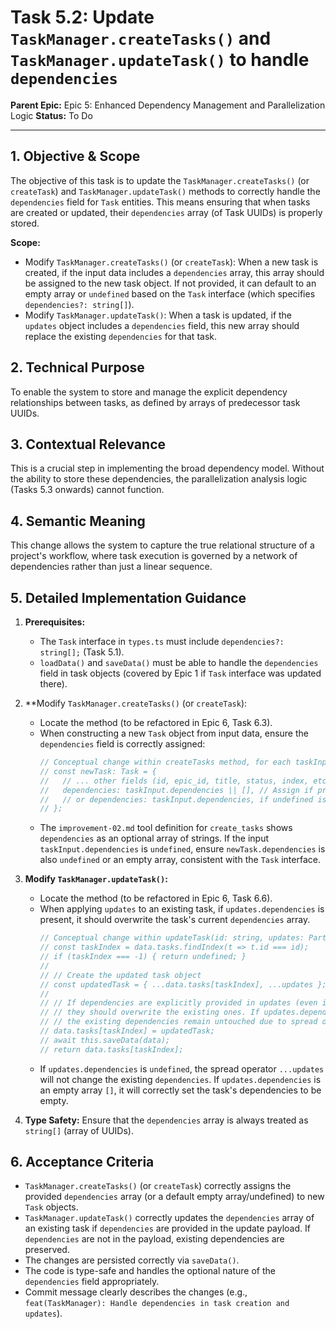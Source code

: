 # Task 5.2: Update `TaskManager.createTasks()` and `TaskManager.updateTask()` to handle `dependencies`

**Parent Epic:** Epic 5: Enhanced Dependency Management and Parallelization Logic
**Status:** To Do

---

## 1. Objective & Scope

The objective of this task is to update the `TaskManager.createTasks()` (or `createTask`) and `TaskManager.updateTask()` methods to correctly handle the `dependencies` field for `Task` entities. This means ensuring that when tasks are created or updated, their `dependencies` array (of Task UUIDs) is properly stored.

**Scope:**

- Modify `TaskManager.createTasks()` (or `createTask`): When a new task is created, if the input data includes a `dependencies` array, this array should be assigned to the new task object. If not provided, it can default to an empty array or `undefined` based on the `Task` interface (which specifies `dependencies?: string[]`).
- Modify `TaskManager.updateTask()`: When a task is updated, if the `updates` object includes a `dependencies` field, this new array should replace the existing `dependencies` for that task.

## 2. Technical Purpose

To enable the system to store and manage the explicit dependency relationships between tasks, as defined by arrays of predecessor task UUIDs.

## 3. Contextual Relevance

This is a crucial step in implementing the broad dependency model. Without the ability to store these dependencies, the parallelization analysis logic (Tasks 5.3 onwards) cannot function.

## 4. Semantic Meaning

This change allows the system to capture the true relational structure of a project's workflow, where task execution is governed by a network of dependencies rather than just a linear sequence.

## 5. Detailed Implementation Guidance

1.  **Prerequisites:**

    - The `Task` interface in `types.ts` must include `dependencies?: string[];` (Task 5.1).
    - `loadData()` and `saveData()` must be able to handle the `dependencies` field in task objects (covered by Epic 1 if `Task` interface was updated there).

2.  \*\*Modify `TaskManager.createTasks()` (or `createTask`):

    - Locate the method (to be refactored in Epic 6, Task 6.3).
    - When constructing a new `Task` object from input data, ensure the `dependencies` field is correctly assigned:
      ```typescript
      // Conceptual change within createTasks method, for each taskInput:
      // const newTask: Task = {
      //   // ... other fields (id, epic_id, title, status, index, etc.)
      //   dependencies: taskInput.dependencies || [], // Assign if provided, else default to empty array
      //   // or dependencies: taskInput.dependencies, if undefined is acceptable and handled by schema
      // };
      ```
    - The `improvement-02.md` tool definition for `create_tasks` shows `dependencies` as an optional array of strings. If the input `taskInput.dependencies` is `undefined`, ensure `newTask.dependencies` is also `undefined` or an empty array, consistent with the `Task` interface.

3.  **Modify `TaskManager.updateTask()`:**

    - Locate the method (to be refactored in Epic 6, Task 6.6).
    - When applying `updates` to an existing task, if `updates.dependencies` is present, it should overwrite the task's current `dependencies` array.
      ```typescript
      // Conceptual change within updateTask(id: string, updates: Partial<Task>): Promise<Task | undefined>
      // const taskIndex = data.tasks.findIndex(t => t.id === id);
      // if (taskIndex === -1) { return undefined; }
      //
      // // Create the updated task object
      // const updatedTask = { ...data.tasks[taskIndex], ...updates };
      //
      // // If dependencies are explicitly provided in updates (even if an empty array),
      // // they should overwrite the existing ones. If updates.dependencies is undefined,
      // // the existing dependencies remain untouched due to spread operator.
      // data.tasks[taskIndex] = updatedTask;
      // await this.saveData(data);
      // return data.tasks[taskIndex];
      ```
    - If `updates.dependencies` is `undefined`, the spread operator `...updates` will not change the existing `dependencies`. If `updates.dependencies` is an empty array `[]`, it will correctly set the task's dependencies to be empty.

4.  **Type Safety:** Ensure that the `dependencies` array is always treated as `string[]` (array of UUIDs).

## 6. Acceptance Criteria

- `TaskManager.createTasks()` (or `createTask`) correctly assigns the provided `dependencies` array (or a default empty array/undefined) to new `Task` objects.
- `TaskManager.updateTask()` correctly updates the `dependencies` array of an existing task if `dependencies` are provided in the update payload. If `dependencies` are not in the payload, existing dependencies are preserved.
- The changes are persisted correctly via `saveData()`.
- The code is type-safe and handles the optional nature of the `dependencies` field appropriately.
- Commit message clearly describes the changes (e.g., `feat(TaskManager): Handle dependencies in task creation and updates`).
